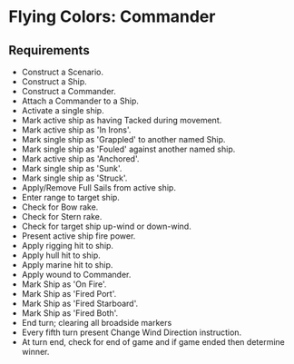 # Flying Colors: Commander #
## Requirements ##

  * Construct a Scenario.
  * Construct a Ship.
  * Construct a Commander.
  * Attach a Commander to a Ship.
  * Activate a single ship.
  * Mark active ship as having Tacked during movement.
  * Mark active ship as 'In Irons'.
  * Mark single ship as 'Grappled' to another named Ship.
  * Mark single ship as 'Fouled' against another named ship.
  * Mark active ship as 'Anchored'.
  * Mark single ship as 'Sunk'.
  * Mark single ship as 'Struck'.
  * Apply/Remove Full Sails from active ship.
  * Enter range to target ship.
  * Check for Bow rake.
  * Check for Stern rake.
  * Check for target ship up-wind or down-wind.
  * Present active ship fire power.
  * Apply rigging hit to ship.
  * Apply hull hit to ship.
  * Apply marine hit to ship.
  * Apply wound to Commander.
  * Mark Ship as 'On Fire'.
  * Mark Ship as 'Fired Port'.
  * Mark Ship as 'Fired Starboard'.
  * Mark Ship as 'Fired Both'.
  * End turn; clearing all broadside markers
  * Every fifth turn present Change Wind Direction instruction.
  * At turn end, check for end of game and if game ended then determine winner.